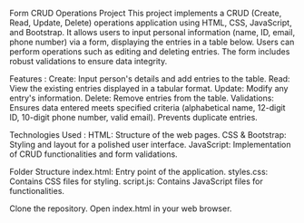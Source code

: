 Form CRUD Operations Project
This project implements a CRUD (Create, Read, Update, Delete) operations application using HTML, CSS, JavaScript, and Bootstrap. 
It allows users to input personal information (name, ID, email, phone number) via a form, displaying the entries in a table below. 
Users can perform operations such as editing and deleting entries. The form includes robust validations to ensure data integrity.

Features :
  Create: Input person's details and add entries to the table.
  Read: View the existing entries displayed in a tabular format.
  Update: Modify any entry's information.
  Delete: Remove entries from the table.
  Validations: Ensures data entered meets specified criteria (alphabetical name, 12-digit ID, 10-digit phone number, valid email). Prevents duplicate entries.

Technologies Used :
  HTML: Structure of the web pages.
  CSS & Bootstrap: Styling and layout for a polished user interface.
  JavaScript: Implementation of CRUD functionalities and form validations.

Folder Structure
  index.html: Entry point of the application.
  styles.css: Contains CSS files for styling.
  script.js: Contains JavaScript files for functionalities.
  
Clone the repository.
Open index.html in your web browser.
